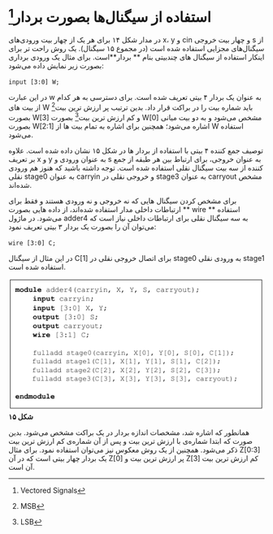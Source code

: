 # استفاده از سیگنال‌ها بصورت بردار[^1]

در مدار شکل ۱۴ برای هر یک از چهار بیت ورودی‌های x، y و cin و چهار بیت خروجی s از سیگنال‌های مجزایی استفاده شده است \(در مجموع ۱۵ سیگنال\). یک روش راحت تر برای اینکار استفاده از سیگنال های چندبیتی بنام ** بردار**است. برای مثال یک ورودی برداری بصورت زیر نمایش داده می‌شود: 

`input [3:0] W;`

در این عبارت w به عنوان یک بردار ۴ بیتی تعریف شده است. برای دسترسی به هر کدام از بیت های W باید شماره بیت را در براکت قرار داد. بدین ترتیب پر ارزش ترین بیت[^2] بصورت W\[3\] و کم ارزش ترین بیت[^3] بصورت W\[0\] مشخص می‌شود و به دو بیت میانی بصورت W\[2:1\] اشاره می‌شود؛ همچنین برای اشاره به تمام بیت ها از W استفاده می‌شود.

توصیف جمع کننده ۴ بیتی با استفاده از بردار ها در شکل ۱۵ نشان داده شده است. علاوه بر تعریف x و y به عنوان ورودی و s به عنوان خروجی، برای ارتباط بین هر طبقه از جمع کننده از سه بیت سیگنال نقلی استفاده شده است. توجه داشته باشید که هنوز هم ورودی نقلی stage0 به عنوان carryin و خروجی نقلی در stage3 به عنوان carryout مشخص شده‌اند.

برای مشخص کردن سیگنال هایی که نه خروجی و نه ورودی هستند و فقط برای ارتباطات داخلی مدار استفاده شده‌اند، از داده هایی بصورت ** wire ** استفاده می‌شود. در ماژول adder4 به سه سیگنال نقلی برای ارتباطات داخلی نیاز است که می‌توان آن را بصورت یک بردار ۳ بیتی تعریف نمود:

`wire [3:0] C;`

در این مثال از سیگنال C\[1\] برای اتصال خروجی نقلی در stage0 به ورودی نقلی stage1 استفاده شده است.

![](/assets/pic15.png)**شکل ۱۵**

همانطور که اشاره شد، مشخصات اندازه بردار در یک براکت مشخص می‌شود. بدین صورت که ابتدا شماره‌ی با ارزش ترین بیت و پس از آن شماره‌ی کم ارزش ترین بیت ذکر می‌شود. همچنین از یک روش معکوس نیز می‌توان استفاده نمود. برای مثال Z\[0:3\] یک بردار چهار بیتی است که در آن Z\[0\] پر ارزش ترین بیت و Z\[3\] کم ارزش ترین بیت آن است.

 

[^1]: Vectored Signals

[^2]: MSB

[^3]: LSB

